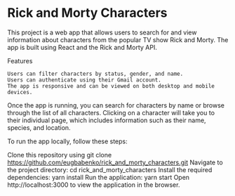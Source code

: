# Rick and Morty Characters

This project is a web app that allows users to search for and view information about characters from the popular TV show Rick and Morty. The app is built using React and the Rick and Morty API.

Features

    Users can filter characters by status, gender, and name.
    Users can authenticate using their Gmail account.
    The app is responsive and can be viewed on both desktop and mobile devices.

Once the app is running, you can search for characters by name or browse through the list of all characters. Clicking on a character will take you to their individual page, which includes information such as their name, species, and location.

To run the app locally, follow these steps:

Clone this repository using git clone https://github.com/eugbabenko/rick_and_morty_characters.git
Navigate to the project directory: cd rick_and_morty_characters
Install the required dependencies: yarn install
Run the application: yarn start
Open http://localhost:3000 to view the application in the browser.